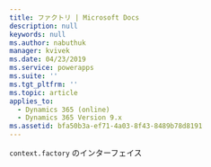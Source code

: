 ```yaml
---
title: ファクトリ | Microsoft Docs
description: null
keywords: null
ms.author: nabuthuk
manager: kvivek
ms.date: 04/23/2019
ms.service: powerapps
ms.suite: ''
ms.tgt_pltfrm: ''
ms.topic: article
applies_to:
  - Dynamics 365 (online)
  - Dynamics 365 Version 9.x
ms.assetid: bfa50b3a-ef71-4a03-8f43-8489b78d8191
---
```

`context.factory` のインターフェイス
